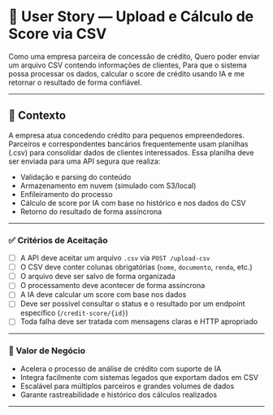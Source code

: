 # 📘 User Story — Upload e Cálculo de Score via CSV

Como uma empresa parceira de concessão de crédito,
Quero poder enviar um arquivo CSV contendo informações de clientes,
Para que o sistema possa processar os dados, calcular o score de crédito usando IA e me retornar o resultado de forma confiável.

---

## 🧩 Contexto

A empresa atua concedendo crédito para pequenos empreendedores. Parceiros e correspondentes bancários frequentemente usam planilhas (.csv) para consolidar dados de clientes interessados. Essa planilha deve ser enviada para uma API segura que realiza:

- Validação e parsing do conteúdo
- Armazenamento em nuvem (simulado com S3/local)
- Enfileiramento do processo
- Cálculo de score por IA com base no histórico e nos dados do CSV
- Retorno do resultado de forma assíncrona

---

### ✅ Critérios de Aceitação

- [ ] A API deve aceitar um arquivo `.csv` via `POST /upload-csv`
- [ ] O CSV deve conter colunas obrigatórias (`nome`, `documento`, `renda`, etc.)
- [ ] O arquivo deve ser salvo de forma organizada
- [ ] O processamento deve acontecer de forma assíncrona
- [ ] A IA deve calcular um score com base nos dados
- [ ] Deve ser possível consultar o status e o resultado por um endpoint específico (`/credit-score/{id}`)
- [ ] Toda falha deve ser tratada com mensagens claras e HTTP apropriado

---

### 🎯 Valor de Negócio

- Acelera o processo de análise de crédito com suporte de IA
- Integra facilmente com sistemas legados que exportam dados em CSV
- Escalável para múltiplos parceiros e grandes volumes de dados
- Garante rastreabilidade e histórico dos cálculos realizados

---

